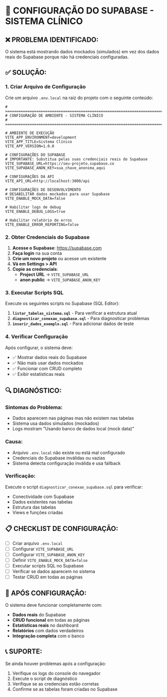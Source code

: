 # 🔧 CONFIGURAÇÃO DO SUPABASE - SISTEMA CLÍNICO

## ❌ **PROBLEMA IDENTIFICADO:**

O sistema está mostrando dados mockados (simulados) em vez dos dados reais do Supabase porque não há
credenciais configuradas.

## ✅ **SOLUÇÃO:**

### **1. Criar Arquivo de Configuração**

Crie um arquivo `.env.local` na raiz do projeto com o seguinte conteúdo:

```env
# ============================================================================
# CONFIGURAÇÃO DE AMBIENTE - SISTEMA CLÍNICO
# ============================================================================

# AMBIENTE DE EXECUÇÃO
VITE_APP_ENVIRONMENT=development
VITE_APP_TITLE=Sistema Clínico
VITE_APP_VERSION=1.0.0

# CONFIGURAÇÕES DO SUPABASE
# IMPORTANTE: Substitua pelas suas credenciais reais do Supabase
VITE_SUPABASE_URL=https://seu-projeto.supabase.co
VITE_SUPABASE_ANON_KEY=sua_chave_anonima_aqui

# CONFIGURAÇÕES DA API
VITE_API_URL=http://localhost:3000/api

# CONFIGURAÇÕES DE DESENVOLVIMENTO
# DESABILITAR dados mockados para usar Supabase
VITE_ENABLE_MOCK_DATA=false

# Habilitar logs de debug
VITE_ENABLE_DEBUG_LOGS=true

# Habilitar relatório de erros
VITE_ENABLE_ERROR_REPORTING=false
```

### **2. Obter Credenciais do Supabase**

1. **Acesse o Supabase**: https://supabase.com
2. **Faça login** na sua conta
3. **Crie um novo projeto** ou acesse um existente
4. **Vá em Settings > API**
5. **Copie as credenciais**:
   - **Project URL** → `VITE_SUPABASE_URL`
   - **anon public** → `VITE_SUPABASE_ANON_KEY`

### **3. Executar Scripts SQL**

Execute os seguintes scripts no Supabase (SQL Editor):

1. **`listar_tabelas_sistema.sql`** - Para verificar a estrutura atual
2. **`diagnosticar_conexao_supabase.sql`** - Para diagnosticar problemas
3. **`inserir_dados_exemplo.sql`** - Para adicionar dados de teste

### **4. Verificar Configuração**

Após configurar, o sistema deve:

- ✅ Mostrar dados reais do Supabase
- ✅ Não mais usar dados mockados
- ✅ Funcionar com CRUD completo
- ✅ Exibir estatísticas reais

## 🔍 **DIAGNÓSTICO:**

### **Sintomas do Problema:**

- Dados aparecem nas páginas mas não existem nas tabelas
- Sistema usa dados simulados (mockados)
- Logs mostram "Usando banco de dados local (mock data)"

### **Causa:**

- Arquivo `.env.local` não existe ou está mal configurado
- Credenciais do Supabase inválidas ou vazias
- Sistema detecta configuração inválida e usa fallback

### **Verificação:**

Execute o script `diagnosticar_conexao_supabase.sql` para verificar:

- Conectividade com Supabase
- Dados existentes nas tabelas
- Estrutura das tabelas
- Views e funções criadas

## 📋 **CHECKLIST DE CONFIGURAÇÃO:**

- [ ] Criar arquivo `.env.local`
- [ ] Configurar `VITE_SUPABASE_URL`
- [ ] Configurar `VITE_SUPABASE_ANON_KEY`
- [ ] Definir `VITE_ENABLE_MOCK_DATA=false`
- [ ] Executar scripts SQL no Supabase
- [ ] Verificar se dados aparecem no sistema
- [ ] Testar CRUD em todas as páginas

## 🚀 **APÓS CONFIGURAÇÃO:**

O sistema deve funcionar completamente com:

- **Dados reais** do Supabase
- **CRUD funcional** em todas as páginas
- **Estatísticas reais** no dashboard
- **Relatórios** com dados verdadeiros
- **Integração completa** com o banco

## 📞 **SUPORTE:**

Se ainda houver problemas após a configuração:

1. Verifique os logs do console do navegador
2. Execute o script de diagnóstico
3. Verifique se as credenciais estão corretas
4. Confirme se as tabelas foram criadas no Supabase
